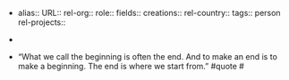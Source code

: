- alias::
  URL::
  rel-org::
  role::
  fields::
  creations:: 
  rel-country::
  tags:: person
  rel-projects::
  
-
- “What we call the beginning is often the end. And to make an end is to make a beginning. The end is where we start from.” #quote #